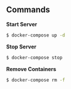 ## Commands

**Start Server**  

```bash
$ docker-compose up -d
```

**Stop Server**  

```bash
$ docker-compose stop
```

**Remove Containers**  

```bash
$ docker-compose rm -f
```